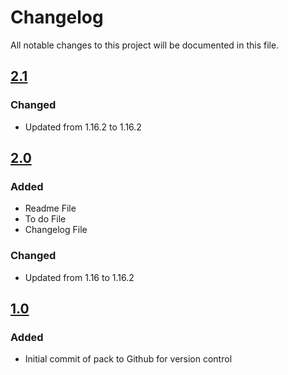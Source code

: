 # Changelog
All notable changes to this project will be documented in this file.

## [2.1]

### Changed
- Updated from 1.16.2 to 1.16.2

## [2.0]

### Added
- Readme File
- To do File
- Changelog File

### Changed
- Updated from 1.16 to 1.16.2

## [1.0]

### Added
- Initial commit of pack to Github for version control

[2.1]: https://github.com/apexhosting/Vanilla-Quickstart/releases/tag/2.1
[2.0]: https://github.com/apexhosting/Vanilla-Quickstart/releases/tag/2.0
[1.0]: https://github.com/apexhosting/Vanilla-Quickstart/releases/tag/1.0
